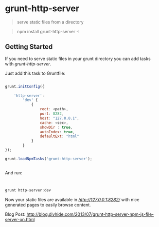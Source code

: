 # grunt-http-server 
> serve static files from a directory

> npm install grunt-http-server -l


## Getting Started

If you need to serve static files in your grunt directory you can add tasks with _grunt-http-server_.

Just add this task to Gruntfile:

```js

grunt.initConfig({
	
	'http-server': 
		'dev' {
			{
				root: <path>,
				port: 8282,
		        host: "127.0.0.1",
				cache: <sec>,
				showDir : true,
				autoIndex: true,
				defaultExt: "html"
			}
		}
});

grunt.loadNpmTasks('grunt-http-server');
	

```

And run:

```js


grunt http-server:dev

```

Now your static files are available in _http://127.0.0.1:8282/_ with nice generated pages to 
easily browse content.


Blog Post:
http://blog.divhide.com/2013/07/grunt-http-server-npm-js-file-server-on.html



